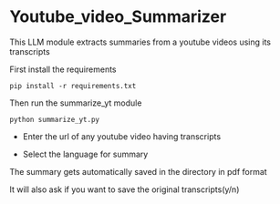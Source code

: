 # Youtube_video_Summarizer

This LLM module extracts summaries from a youtube videos using its transcripts

First install the requirements 

`pip install -r requirements.txt`

Then run the summarize_yt module

`python summarize_yt.py`

* Enter the url of any youtube video having transcripts

* Select the language for summary

The summary gets automatically saved in the directory 
in pdf format

It will also ask if you want to save the original transcripts(y/n)

